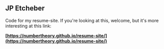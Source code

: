 ## JP Etcheber

Code for my resume-site. If you're looking at this, welcome, but it's more interesting at this link:

**[https://numbertheory.github.io/resume-site/](https://numbertheory.github.io/resume-site/)**